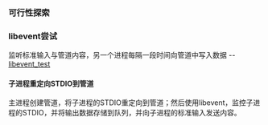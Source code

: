 
### 可行性探索

### libevent尝试

监听标准输入与管道内容，另一个进程每隔一段时间向管道中写入数据 -- [libevent_test](libevent_test/main.c)

#### 子进程重定向STDIO到管道
 
主进程创建管道，将子进程的STDIO重定向到管道；然后使用libevent，监控子进程的STDIO，并将输出数据存储到队列，并向子进程的标准输入发送内容。
